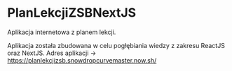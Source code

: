 # PlanLekcjiZSBNextJS
Aplikacja internetowa z planem lekcji.

Aplikacja została zbudowana w celu pogłębiania wiedzy z zakresu ReactJS oraz NextJS.
Adres aplikacji -> https://planlekcjizsb.snowdropcurvemaster.now.sh/
